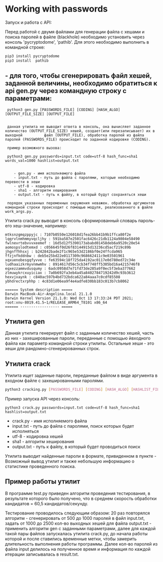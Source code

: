 # Working with passwords

Запуск и работа с API:

Перед работой с двумя файлами для генерации файла с хешами и поиска паролей в файле (blackhole) необходимо установить через консоль 'pycryptodome', 'pathib'. Для этого необходимо выполнить в командной строке:

```python
pip3 install pycryptodome  
pip3 install  pathib
``` 

## - для того, чтобы сгенерировать файл хешей, заданной величины, необходимо обратиться к api gen.py через командную строку с параметрами:
 
     python3 gen.py [PASSWORDS_FILE] [CODING] [HASH_ALGO] [OUTPUT_FILE_SIZE] [OUTPUT_FILE]
    
      
     данная утилита не выводит ответа в консоль, она вычисляет заданное количество (OUTPUT_FILE_SIZE) хешей, создает(или перезаписывает) их в выходной          файл (OUTPUT_FILE), обработка паролей из файла паролей (PASSWORDS_FILE) происходит по заданной кодировке (CODING).
      
     пример возможного вызова:
      
     python3 gen.py passwords=input.txt code=utf-8 hash_func=sha1 words_val=1000 hashlist=output.txt
      
      
        - gen.py - имя исполняемого файла
        - input.txt - путь до файла с паролями, которые необходимо перевести в хеши
        - utf-8 - кодировка
        - sha1 - алгоритм хеширования
        - output.txt - путь к файлу, в который будут сохраняться хеши
  
     порядок указанных переменных окружения неважен. обработка аргументов командной строки происходит с помощью модуля, реализованного в файле work_args.py. 
     
Утилита crack.py выводит в консоль сформированный словарь пароль-его хеш-значение, например:
```
mtksnzgmqzppyjc : 7107b0550e126018d1fea26bb41b9b1ffca80f2e
lqqrvlnmhmmyvqcljhy : 591ba587e2501fac6426c21db1124a9804e58490
fwlnevrtebvvvxeemef : 16d5d12f5390173ababd01458deb6a9520c20e54
aomospslodtemxd : c056645f0d26f83144915d13236cd5acf219c89b
jhgnffhhsxj : b242842bade2f1c965e53d2186bf0e24ffcda965
ffzjnfkddnbw : deb5e25bd22e0117309c968662411c9e03501961
xqxuenobesgqfyvve : fe63594c18f725da4192ac0117e0d780ed72c34e
ludhaaizkrmyvnmwmhv : 8914617d56c5cb34f748ff5305bd16a4215746f8
eqxezzammvdusqumy : 6adc0958d7e71fd73de285a9f0ec5f3eba377662
zlmuwykrcxuyiciax : 7a0b692fa3eb4a45a8402784719242d9c93b3612
hexvjxaynk : c840ac597b4bd732bdca622a84aaa7c0cdf85508
ybhdrectxrphhp : 4c83d1e06ea9f4e4adfe830bb183c013b7cb8062

====== System description =====
Darwin MacBook-Air-Angelina.local 21.1.0 
Darwin Kernel Version 21.1.0: Wed Oct 13 17:33:24 PDT 2021; 
root:xnu-8019.41.5~1/RELEASE_ARM64_T8101 x86_64
====== ------------------ =====
```


## Утилита gen

Данная утилита генерирует файл с заданным количество хешей, часть из них - захешированные пароли, переданные с помощью йвходного файла как параметр командной строки утилиты. Остальные хеши - это хеши для рандомно-сгенерированных строк.
  
  
## Утилита crack

Утилита ищет заданные пароли, переданные файлом в виде аргумента в входном файле с захешированными паролями.   

```bash
python3 cracking.py [PASSWORDS_FILE] [CODING] [HASH_ALGO] [HASHLIST_FILE]
```
Пример запуска API через консоль: 

```
python3 crack.py passwords=input.txt code=utf-8 hash_func=sha1 hashlist=output.txt
```
  
- crack.py - имя исполняемого файла
- input.txt - путь до файла с паролями, поиск которых будет исполняться
- utf-8 - кодировка хешей
- sha1 - алгоритм хеширования
- output.txt - путь к файлу, в который будет проводиться поиск 

Утилита выводит найденные пароли в формате, привиденном в пункте - Возможный вывод утилит и также небольшую информацию о статистике проведенного поиска. 

## Пример работы утилит

В программе test.py приведен алгоритм проведения тестирования, в результате которого было получено, что в среднем скорость обработки кандидатов = 60,5 кандидатов/секунду.

Тестирование проводилось следующим образом: 20 раз повторялся алгоритм - сгенерировать от 500 до 1000 паролей в файл input.txt, задать от 1000 до 2500 кол-во выходных хешей для файла output.txt - применить алгоритм gen с заданными параметрами, далее для каждой такой пары файлов запускалась утилита crack.py, до начала работы которой и после ставились временные метки, чтобы замерить длительность выполнения работы программы. Далее кол-во паролей из файла input делилось на полученное время и информация по каждой итерации записывалась в result.txt.



